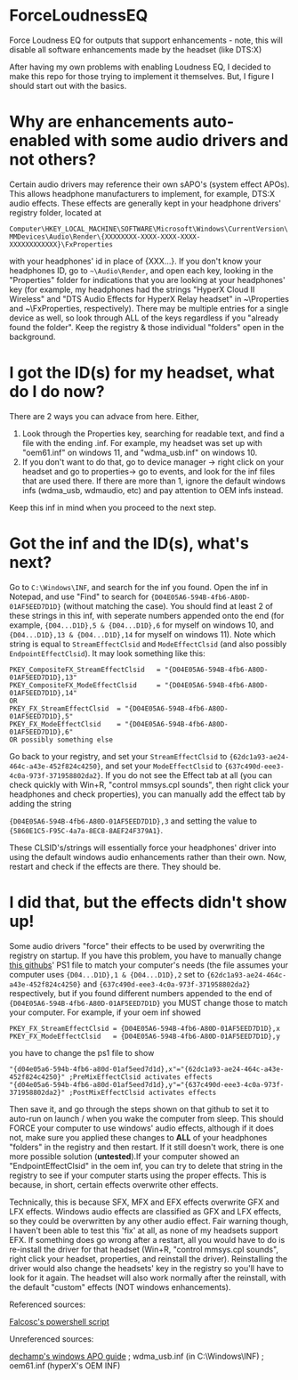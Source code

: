 # ForceLoudnessEQ
Force Loudness EQ for outputs that support enhancements - note, this will disable all software enhancements made by the headset (like DTS:X)

After having my own problems with enabling Loudness EQ, I decided to make this repo for those trying to implement it themselves. But, I figure I should start out with the basics.

# Why are enhancements auto-enabled with some audio drivers and not others?
Certain audio drivers may reference their own sAPO's (system effect APOs). This allows headphone manufacturers to implement, for example, DTS:X audio effects. These effects are generally kept in your headphone drivers' registry folder, located at

`Computer\HKEY_LOCAL_MACHINE\SOFTWARE\Microsoft\Windows\CurrentVersion\MMDevices\Audio\Render\{XXXXXXXX-XXXX-XXXX-XXXX-XXXXXXXXXXXX}\FxProperties`

with your headphones' id in place of {XXX...}. If you don't know your headphones ID, go to `~\Audio\Render`, and open each key, looking in the "Properties" folder for indications that you are looking at your headphones' key (for example, my headphones had the strings "HyperX Cloud II Wireless" and "DTS Audio Effects for HyperX Relay headset" in ~\Properties and ~\FxProperties, respectively). There may be multiple entries for a single device as well, so look through ALL of the keys regardless if you "already found the folder". Keep the registry & those individual "folders" open in the background.

# I got the ID(s) for my headset, what do I do now?
There are 2 ways you can advace from here. Either, 
1. Look through the Properties key, searching for readable text, and find a file with the ending .inf. For example, my headset was set up with "oem61.inf" on windows 11, and "wdma_usb.inf" on windows 10.
2. If you don't want to do that, go to device manager -> right click on your headset and go to properties-> go to events, and look for the inf files that are used there. If there are more than 1, ignore the default windows infs (wdma_usb, wdmaudio, etc) and pay attention to OEM infs instead.

Keep this inf in mind when you proceed to the next step.

# Got the inf and the ID(s), what's next?
Go to `C:\Windows\INF`, and search for the inf you found. Open the inf in Notepad, and use "Find" to search for `{D04E05A6-594B-4fb6-A80D-01AF5EED7D1D}` (without matching the case). You should find at least 2 of these strings in this inf, with seperate numbers appended onto the end (for example, `{D04...D1D},5 & {D04...D1D},6` for myself on windows 10, and `{D04...D1D},13 & {D04...D1D},14` for myself on windows 11). Note which string is equal to `StreamEffectClsid` and `ModeEffectClsid` (and also possibly `EndpointEffectClsid`). It may look something like this:
```
PKEY_CompositeFX_StreamEffectClsid   = "{D04E05A6-594B-4fb6-A80D-01AF5EED7D1D},13"
PKEY_CompositeFX_ModeEffectClsid     = "{D04E05A6-594B-4fb6-A80D-01AF5EED7D1D},14"
OR
PKEY_FX_StreamEffectClsid  = "{D04E05A6-594B-4fb6-A80D-01AF5EED7D1D},5"
PKEY_FX_ModeEffectClsid    = "{D04E05A6-594B-4fb6-A80D-01AF5EED7D1D},6"
OR possibly something else
```
Go back to your registry, and set your `StreamEffectClsid` to `{62dc1a93-ae24-464c-a43e-452f824c4250}`, and set your `ModeEffectClsid` to `{637c490d-eee3-4c0a-973f-371958802da2}`. If you do not see the Effect tab at all (you can check quickly with Win+R, "control mmsys.cpl sounds", then right click your headphones and check properties), you can manually add the effect tab by adding the string 

`{D04E05A6-594B-4fb6-A80D-01AF5EED7D1D},3` and setting the value to `{5860E1C5-F95C-4a7a-8EC8-8AEF24F379A1}`.

These CLSID's/strings will essentially force your headphones' driver into using the default windows audio enhancements rather than their own.
Now, restart and check if the effects are there. They should be.
# I did that, but the effects didn't show up!
Some audio drivers "force" their effects to be used by overwriting the registry on startup. If you have this problem, you have to manually change [this githubs](https://github.com/Falcosc/enable-loudness-equalisation/blob/main/EnableLoudness.ps1)' PS1 file to match your computer's needs (the file assumes your computer uses `{D04...D1D},1 & {D04...D1D},2` set to `{62dc1a93-ae24-464c-a43e-452f824c4250}` and `{637c490d-eee3-4c0a-973f-371958802da2}` respectively, but if you found different numbers appended to the end of `{D04E05A6-594B-4fb6-A80D-01AF5EED7D1D}` you MUST change those to match your computer. For example, if your oem inf showed
```
PKEY_FX_StreamEffectClsid = {D04E05A6-594B-4fb6-A80D-01AF5EED7D1D},x 
PKEY_FX_ModeEffectClsid   = {D04E05A6-594B-4fb6-A80D-01AF5EED7D1D},y
```
you have to change the ps1 file to show
```
"{d04e05a6-594b-4fb6-a80d-01af5eed7d1d},x"="{62dc1a93-ae24-464c-a43e-452f824c4250}" ;PreMixEffectClsid activates effects
"{d04e05a6-594b-4fb6-a80d-01af5eed7d1d},y"="{637c490d-eee3-4c0a-973f-371958802da2}" ;PostMixEffectClsid activates effects
```
Then save it, and go through the steps shown on that github to set it to auto-run on launch / when you wake the computer from sleep. This should FORCE your computer to use windows' audio effects, although if it does not, make sure you applied these changes to **ALL** of your headphones "folders" in the registry and then restart. If it still doesn't work, there is one more possible solution (**untested**).If your computer showed an "EndpointEffectClsid" in the oem inf, you can try to delete that string in the registry to see if your computer starts using the proper effects. This is because, in short, certain effects overwrite other effects. 

Technically, this is because SFX, MFX and EFX effects overwrite GFX and LFX effects. Windows audio effects are classified as GFX and LFX effects, so they could be overwritten by any other audio effect. Fair warning though, I haven't been able to test this 'fix' at all, as none of my headsets support EFX. If something does go wrong after a restart, all you would have to do is re-install the driver for that headset (Win+R, "control mmsys.cpl sounds", right click your headset, properties, and reinstall the driver). Reinstalling the driver would also change the headsets' key in the registry so you'll have to look for it again. The headset will also work normally after the reinstall, with the default "custom" effects (NOT windows enhancements).

Referenced sources:

[Falcosc's powershell script](https://github.com/Falcosc/enable-loudness-equalisation)

Unreferenced sources:

[dechamp's windows APO guide](https://github.com/dechamps/APO) ; wdma_usb.inf (in C:\Windows\INF) ; oem61.inf (hyperX's OEM INF)
